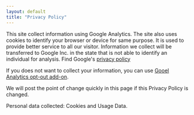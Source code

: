 ```yaml
---
layout: default
title: "Privacy Policy"
---
```


This site collect information using Google Analytics.
The site also uses cookies to identify your browser or device for same purpose.
It is used to provide better service to all our visitor.
Information we collect will be transferred to Google Inc. in the state that is not able to identify an individual for analysis.
Find Google's [privacy policy](http://www.google.com/intl/en/policies/privacy/) 

If you does not want to collect your information, you can use [Gooel Analytics opt-out add-on](https://tools.google.com/dlpage/gaoptout).

We will post the point of change quickly in this page if this Privacy Policy is changed.

Personal data collected: Cookies and Usage Data.

